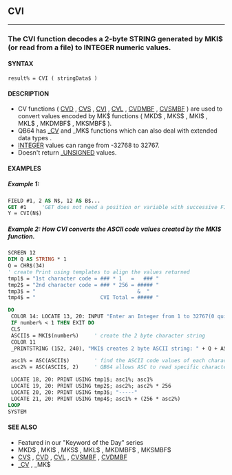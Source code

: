 ## CVI
---

### The CVI function decodes a 2-byte STRING generated by MKI$ (or read from a file) to INTEGER numeric values.

#### SYNTAX

`result% = CVI ( stringData$ )`

#### DESCRIPTION
* CV functions ( [CVD](./CVD.md) , [CVS](./CVS.md) , [CVI](./CVI.md) , [CVL](./CVL.md) , [CVDMBF](./CVDMBF.md) , [CVSMBF](./CVSMBF.md) ) are used to convert values encoded by MK$ functions ( MKD$ , MKS$ , MKI$ , MKL$ , MKDMBF$ , MKSMBF$ ).
* QB64 has [_CV](./_CV.md) and _MK$ functions which can also deal with extended data types .
* [INTEGER](./INTEGER.md) values can range from -32768 to 32767.
* Doesn't return [_UNSIGNED](./_UNSIGNED.md) values.


#### EXAMPLES
##### Example 1:
```vb
FIELD #1, 2 AS N$, 12 AS B$...
GET #1     'GET does not need a position or variable with successive FIELD buffer reads
Y = CVI(N$)
```
  
##### Example 2: How CVI converts the ASCII code values created by the MKI$ function.
```vb
SCREEN 12
DIM Q AS STRING * 1
Q = CHR$(34)
' create Print using templates to align the values returned
tmp1$ = "1st character code = ### * 1   =   ### "
tmp2$ = "2nd character code = ### * 256 = ##### "
tmp3$ = "                                 &  "
tmp4$ = "                     CVI Total = ##### "

DO
 COLOR 14: LOCATE 13, 20: INPUT "Enter an Integer from 1 to 32767(0 quits): ", number%
 IF number% < 1 THEN EXIT DO
 CLS
 ASCII$ = MKI$(number%)     ' create the 2 byte character string
 COLOR 11
 _PRINTSTRING (152, 240), "MKI$ creates 2 byte ASCII string: " + Q + ASCII$ + Q ' displays character(s)

 asc1% = ASC(ASCII$)        ' find the ASCII code values of each character
 asc2% = ASC(ASCII$, 2)     ' QB64 allows ASC to read specific characters in a string

 LOCATE 18, 20: PRINT USING tmp1$; asc1%; asc1%
 LOCATE 19, 20: PRINT USING tmp2$; asc2%; asc2% * 256
 LOCATE 20, 20: PRINT USING tmp3$; "-----"
 LOCATE 21, 20: PRINT USING tmp4$; asc1% + (256 * asc2%)
LOOP
SYSTEM
```
  


#### SEE ALSO
* Featured in our "Keyword of the Day" series
* MKD$ , MKI$ , MKS$ , MKL$ , MKDMBF$ , MKSMBF$
* [CVS](./CVS.md) , [CVD](./CVD.md) , [CVL](./CVL.md) , [CVSMBF](./CVSMBF.md) , [CVDMBF](./CVDMBF.md)
* [_CV](./_CV.md) , _MK$
